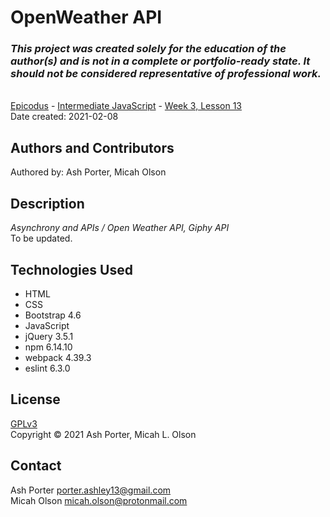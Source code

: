 # OpenWeather API

### _This project was created solely for the education of the author(s) and is not in a complete or portfolio-ready state. It should not be considered representative of professional work._
\
[Epicodus](https://www.epicodus.com/) - [Intermediate JavaScript](https://www.learnhowtoprogram.com/intermediate-javascript) - [Week 3, Lesson 13](https://www.learnhowtoprogram.com/intermediate-javascript/asynchrony-and-apis/open-weather-api-giphy-api)
\
Date created: 2021-02-08

## Authors and Contributors
Authored by: Ash Porter, Micah Olson    

## Description
_Asynchrony and APIs / Open Weather API, Giphy API_  
To be updated.   

## Technologies Used
* HTML
* CSS
* Bootstrap 4.6
* JavaScript
* jQuery 3.5.1
* npm 6.14.10
* webpack 4.39.3
* eslint 6.3.0

## License
[GPLv3](https://choosealicense.com/licenses/gpl-3.0/)\
Copyright &copy; 2021 Ash Porter, Micah L. Olson

## Contact
Ash Porter porter.ashley13@gmail.com  
Micah Olson micah.olson@protonmail.com